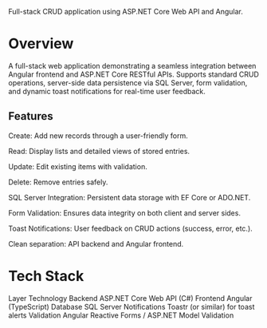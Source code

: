 Full-stack CRUD application using ASP.NET Core Web API and Angular.

# Overview

A full-stack web application demonstrating a seamless integration between Angular frontend and ASP.NET Core RESTful APIs. Supports standard CRUD operations, server-side data persistence via SQL Server, form validation, and dynamic toast notifications for real-time user feedback.

## Features

Create: Add new records through a user-friendly form.

Read: Display lists and detailed views of stored entries.

Update: Edit existing items with validation.

Delete: Remove entries safely.

SQL Server Integration: Persistent data storage with EF Core or ADO.NET.

Form Validation: Ensures data integrity on both client and server sides.

Toast Notifications: User feedback on CRUD actions (success, error, etc.).

Clean separation: API backend and Angular frontend.

# Tech Stack
Layer	Technology
Backend	ASP.NET Core Web API (C#)
Frontend	Angular (TypeScript)
Database	SQL Server
Notifications	Toastr (or similar) for toast alerts
Validation	Angular Reactive Forms / ASP.NET Model Validation
